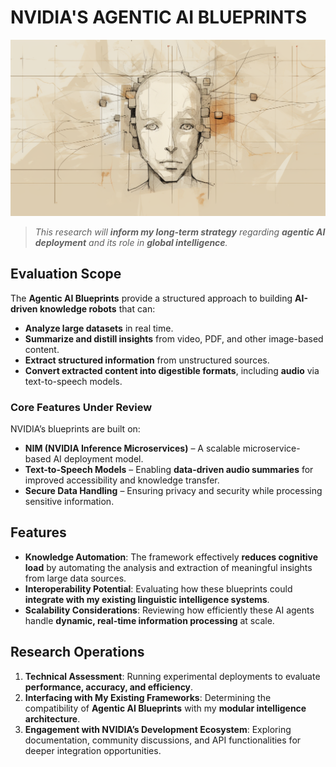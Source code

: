 # NVIDIA'S AGENTIC AI BLUEPRINTS

![Artist's rendering of me.](/IMAGES/ROLODEXTER_2.png)

> _This research will **inform my long-term strategy** regarding **agentic AI deployment** and its role in **global intelligence**._

## **Evaluation Scope**

The **Agentic AI Blueprints** provide a structured approach to building **AI-driven knowledge robots** that can:

- **Analyze large datasets** in real time.
- **Summarize and distill insights** from video, PDF, and other image-based content.
- **Extract structured information** from unstructured sources.
- **Convert extracted content into digestible formats**, including **audio** via text-to-speech models.

### **Core Features Under Review**

NVIDIA’s blueprints are built on:

- **NIM (NVIDIA Inference Microservices)** – A scalable microservice-based AI deployment model.
- **Text-to-Speech Models** – Enabling **data-driven audio summaries** for improved accessibility and knowledge transfer.
- **Secure Data Handling** – Ensuring privacy and security while processing sensitive information.

## **Features**

- **Knowledge Automation**: The framework effectively **reduces cognitive load** by automating the analysis and extraction of meaningful insights from large data sources.
- **Interoperability Potential**: Evaluating how these blueprints could **integrate with my existing linguistic intelligence systems**.
- **Scalability Considerations**: Reviewing how efficiently these AI agents handle **dynamic, real-time information processing** at scale.

## **Research Operations**

1. **Technical Assessment**: Running experimental deployments to evaluate **performance, accuracy, and efficiency**.
2. **Interfacing with My Existing Frameworks**: Determining the compatibility of **Agentic AI Blueprints** with my **modular intelligence architecture**.
3. **Engagement with NVIDIA’s Development Ecosystem**: Exploring documentation, community discussions, and API functionalities for deeper integration opportunities.
